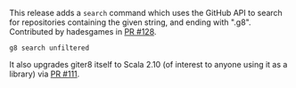 This release adds a `search` command which uses the GitHub API to
search for repositories containing the given string, and ending with
".g8". Contributed by hadesgames in [PR #128][128].

    g8 search unfiltered

It also upgrades giter8 itself to Scala 2.10 (of interest to
anyone using it as a library) via [PR #111][111].


[111]: https://github.com/n8han/giter8/pull/111
[128]: https://github.com/n8han/giter8/pull/128

